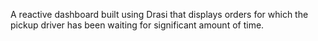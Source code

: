 A reactive dashboard built using Drasi that displays orders for which the pickup driver has been waiting for significant amount of time.